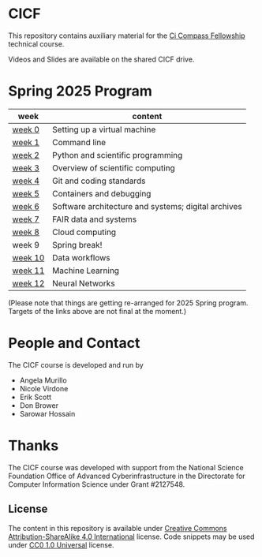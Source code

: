 # CICF

This repository contains auxiliary material for the [Ci Compass
Fellowship](https://ci-compass.org/student-fellowships/) technical
course.

Videos and Slides are available on the shared CICF drive.

# Spring 2025 Program

| week                | content                                             |
|---------------------|-----------------------------------------------------|
| [week 0](./week00)  | Setting up a virtual machine                        |
| [week 1](./week01)  | Command line                                        |
| [week 2](./week02)  | Python and scientific programming                   |
| [week 3](./week03)  | Overview of scientific computing                    |
| [week 4](./week04)  | Git and coding standards                            |
| [week 5](./week05)  | Containers and debugging                            |
| [week 6](./week06)  | Software architecture and systems; digital archives |
| [week 7](./week07)  | FAIR data and systems                               |
| [week 8](./week08)  | Cloud computing                                     |
| week 9              | Spring break!                                       |
| [week 10](./week10) | Data workflows                                      |
| [week 11](./week11) | Machine Learning                                    |
| [week 12](./week12) | Neural Networks                                     |

(Please note that things are getting re-arranged for 2025 Spring
program.  Targets of the links above are not final at the moment.)

# People and Contact

The CICF course is developed and run by 

* Angela Murillo
* Nicole Virdone
* Erik Scott
* Don Brower
* Sarowar Hossain


# Thanks

The CICF course was developed with support from the National Science
Foundation Office of Advanced Cyberinfrastructure in the Directorate
for Computer Information Science under Grant #2127548.

## License

The content in this repository is available under [Creative Commons
Attribution-ShareAlike 4.0 International][cc-by-sa] license.  Code
snippets may be used under [CC0 1.0 Universal][cc-zero] license.


<!-- References -->

[cc-by-sa]: https://creativecommons.org/licenses/by-sa/4.0/
[cc-zero]: https://creativecommons.org/publicdomain/zero/1.0/
